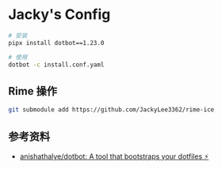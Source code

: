 # Jacky's Config

```sh
# 安装
pipx install dotbot==1.23.0

# 使用
dotbot -c install.conf.yaml

```

## Rime 操作

```sh
git submodule add https://github.com/JackyLee3362/rime-ice
```

## 参考资料

- [anishathalye/dotbot: A tool that bootstraps your dotfiles ⚡️](https://github.com/anishathalye/dotbot)